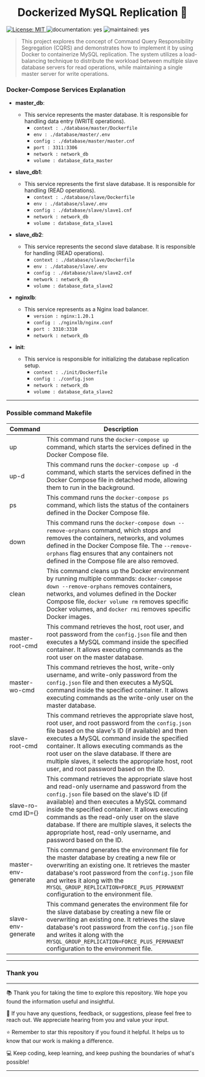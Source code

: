 <h1 align="center">Dockerized MySQL Replication 👋</h1>
<p>
  <a href="#" target="_blank">
    <img alt="License: MIT" src="https://img.shields.io/badge/License-MIT-yellow.svg" />
  </a>
  <img alt="documentation: yes" src="https://img.shields.io/badge/Documentation-Yes-green.svg" />
  <img alt="maintained: yes" src="https://img.shields.io/badge/Maintained-Yes-green.svg" />
</p>

> This project explores the concept of Command Query Responsibility Segregation (CQRS) and demonstrates how to implement
> it by using Docker to containerize MySQL replication. The system utilizes a load-balancing technique to distribute the
> workload between multiple slave database servers for read operations, while maintaining a single master server for
> write
> operations.

### Docker-Compose Services Explanation

- **master_db**:
    - This service represents the master database. It is responsible for handling data entry (WRITE operations).
        - ```context : ./database/master/Dockerfile```
        - ```env : ./database/master/.env```
        - ```config : ./database/master/master.cnf```
        - ```port : 3311:3306```
        - ```network : network_db```
        - ```volume : database_data_master```
- **slave_db1**:
    - This service represents the first slave database. It is responsible for handling (READ operations).
        - ```context : ./database/slave/Dockerfile```
        - ```env : ./database/slave/.env```
        - ```config : ./database/slave/slave1.cnf```
        - ```network : network_db```
        - ```volume : database_data_slave1```

- **slave_db2**:
    - This service represents the second slave database. It is responsible for handling (READ operations).
        - ```context : ./database/slave/Dockerfile```
        - ```env : ./database/slave/.env```
        - ```config : ./database/slave/slave2.cnf```
        - ```network : network_db```
        - ```volume : database_data_slave2```

- **nginxlb**:
    - This service represents as a Nginx load balancer.
        - ```version : nginx:1.20.1```
        - ```config : ./nginxlb/nginx.conf```
        - ```port : 3310:3310```
        - ```network : network_db```

- **init**:
    - This service is responsible for initializing the database replication setup.
        - ```context : ./init/Dockerfile```
        - ```config : ./config.json```
        - ```network : network_db```
        - ```volume : database_data_slave2```

-----------------------------------------------

### Possible command Makefile

| Command             | Description                                                                                                                                                                                                                                                                                                                                                                                                                                                                                                |
|---------------------|------------------------------------------------------------------------------------------------------------------------------------------------------------------------------------------------------------------------------------------------------------------------------------------------------------------------------------------------------------------------------------------------------------------------------------------------------------------------------------------------------------|
| up                  | This command runs the `docker-compose up` command, which starts the services defined in the Docker Compose file.                                                                                                                                                                                                                                                                                                                                                                                           |
| up-d                | This command runs the `docker-compose up -d` command, which starts the services defined in the Docker Compose file in detached mode, allowing them to run in the background.                                                                                                                                                                                                                                                                                                                            |
| ps                  | This command runs the `docker-compose ps` command, which lists the status of the containers defined in the Docker Compose file.                                                                                                                                                                                                                                                                                                                                                                            |
| down                | This command runs the `docker-compose down --remove-orphans` command, which stops and removes the containers, networks, and volumes defined in the Docker Compose file. The `--remove-orphans` flag ensures that any containers not defined in the Compose file are also removed.                                                                                                                                                                                                                     |
| clean               | This command cleans up the Docker environment by running multiple commands: `docker-compose down --remove-orphans` removes containers, networks, and volumes defined in the Docker Compose file, `docker volume rm` removes specific Docker volumes, and `docker rmi` removes specific Docker images.                                                                                                                                                                                           |
| master-root-cmd     | This command retrieves the host, root user, and root password from the `config.json` file and then executes a MySQL command inside the specified container. It allows executing commands as the root user on the master database.                                                                                                                                                                                                                                                                                  |
| master-wo-cmd       | This command retrieves the host, write-only username, and write-only password from the `config.json` file and then executes a MySQL command inside the specified container. It allows executing commands as the write-only user on the master database.                                                                                                                                                                                                                                                     |
| slave-root-cmd      | This command retrieves the appropriate slave host, root user, and root password from the `config.json` file based on the slave's ID (if available) and then executes a MySQL command inside the specified container. It allows executing commands as the root user on the slave database. If there are multiple slaves, it selects the appropriate host, root user, and root password based on the ID. |
| slave-ro-cmd ID={}  | This command retrieves the appropriate slave host and read-only username and password from the `config.json` file based on the slave's ID (if available) and then executes a MySQL command inside the specified container. It allows executing commands as the read-only user on the slave database. If there are multiple slaves, it selects the appropriate host, read-only username, and password based on the ID.                                                  |
| master-env-generate | This command generates the environment file for the master database by creating a new file or overwriting an existing one. It retrieves the master database's root password from the `config.json` file and writes it along with the `MYSQL_GROUP_REPLICATION=FORCE_PLUS_PERMANENT` configuration to the environment file.                                                                                                                                                                                     |
| slave-env-generate  | This command generates the environment file for the slave database by creating a new file or overwriting an existing one. It retrieves the slave database's root password from the `config.json` file and writes it along with the `MYSQL_GROUP_REPLICATION=FORCE_PLUS_PERMANENT` configuration to the environment file.                                                                                                                                                                                      |

-----------------------------------------------

### Thank you

-----------------------------------------------

📚 Thank you for taking the time to explore this repository. We hope you found the information useful and insightful.

🤝 If you have any questions, feedback, or suggestions, please feel free to reach out. We appreciate hearing from you
and value your input.

⭐️ Remember to star this repository if you found it helpful. It helps us to know that our work is making a difference.

💻 Keep coding, keep learning, and keep pushing the boundaries of what's possible!

-----------------------------------------------
